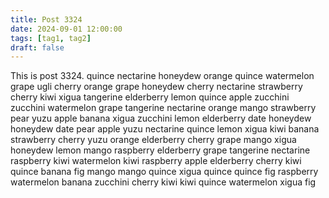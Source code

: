 ```yaml
---
title: Post 3324
date: 2024-09-01 12:00:00
tags: [tag1, tag2]
draft: false
---
```

This is post 3324.
quince
nectarine
honeydew
orange
quince
watermelon
grape
ugli
cherry
orange
grape
honeydew
cherry
nectarine
strawberry
cherry
kiwi
xigua
tangerine
elderberry
lemon
quince
apple
zucchini
zucchini
watermelon
grape
tangerine
nectarine
orange
mango
strawberry
pear
yuzu
apple
banana
xigua
zucchini
lemon
elderberry
date
honeydew
honeydew
date
pear
apple
yuzu
nectarine
quince
lemon
xigua
kiwi
banana
strawberry
cherry
yuzu
orange
elderberry
cherry
grape
mango
xigua
honeydew
lemon
mango
raspberry
elderberry
grape
tangerine
nectarine
raspberry
kiwi
watermelon
kiwi
raspberry
apple
elderberry
cherry
kiwi
quince
banana
fig
mango
mango
quince
xigua
quince
quince
fig
raspberry
watermelon
banana
zucchini
cherry
kiwi
kiwi
quince
watermelon
xigua
fig
